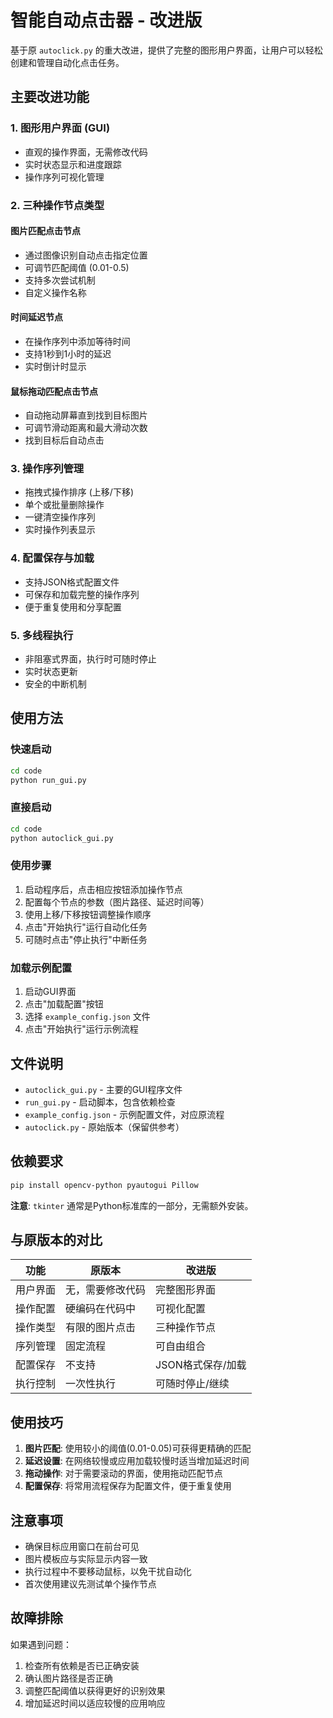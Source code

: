 # 智能自动点击器 - 改进版

基于原 `autoclick.py` 的重大改进，提供了完整的图形用户界面，让用户可以轻松创建和管理自动化点击任务。

## 主要改进功能

### 1. 图形用户界面 (GUI)
- 直观的操作界面，无需修改代码
- 实时状态显示和进度跟踪
- 操作序列可视化管理

### 2. 三种操作节点类型

#### 图片匹配点击节点
- 通过图像识别自动点击指定位置
- 可调节匹配阈值 (0.01-0.5)
- 支持多次尝试机制
- 自定义操作名称

#### 时间延迟节点  
- 在操作序列中添加等待时间
- 支持1秒到1小时的延迟
- 实时倒计时显示

#### 鼠标拖动匹配点击节点
- 自动拖动屏幕直到找到目标图片
- 可调节滑动距离和最大滑动次数
- 找到目标后自动点击

### 3. 操作序列管理
- 拖拽式操作排序 (上移/下移)
- 单个或批量删除操作
- 一键清空操作序列
- 实时操作列表显示

### 4. 配置保存与加载
- 支持JSON格式配置文件
- 可保存和加载完整的操作序列
- 便于重复使用和分享配置

### 5. 多线程执行
- 非阻塞式界面，执行时可随时停止
- 实时状态更新
- 安全的中断机制

## 使用方法

### 快速启动
```bash
cd code
python run_gui.py
```

### 直接启动
```bash
cd code  
python autoclick_gui.py
```

### 使用步骤
1. 启动程序后，点击相应按钮添加操作节点
2. 配置每个节点的参数（图片路径、延迟时间等）
3. 使用上移/下移按钮调整操作顺序
4. 点击"开始执行"运行自动化任务
5. 可随时点击"停止执行"中断任务

### 加载示例配置
1. 启动GUI界面
2. 点击"加载配置"按钮
3. 选择 `example_config.json` 文件
4. 点击"开始执行"运行示例流程

## 文件说明

- `autoclick_gui.py` - 主要的GUI程序文件
- `run_gui.py` - 启动脚本，包含依赖检查
- `example_config.json` - 示例配置文件，对应原流程
- `autoclick.py` - 原始版本（保留供参考）

## 依赖要求

```bash
pip install opencv-python pyautogui Pillow
```

**注意**: `tkinter` 通常是Python标准库的一部分，无需额外安装。

## 与原版本的对比

| 功能 | 原版本 | 改进版 |
|------|--------|--------|
| 用户界面 | 无，需要修改代码 | 完整图形界面 |
| 操作配置 | 硬编码在代码中 | 可视化配置 |
| 操作类型 | 有限的图片点击 | 三种操作节点 |
| 序列管理 | 固定流程 | 可自由组合 |
| 配置保存 | 不支持 | JSON格式保存/加载 |
| 执行控制 | 一次性执行 | 可随时停止/继续 |

## 使用技巧

1. **图片匹配**: 使用较小的阈值(0.01-0.05)可获得更精确的匹配
2. **延迟设置**: 在网络较慢或应用加载较慢时适当增加延迟时间
3. **拖动操作**: 对于需要滚动的界面，使用拖动匹配节点
4. **配置保存**: 将常用流程保存为配置文件，便于重复使用

## 注意事项

- 确保目标应用窗口在前台可见
- 图片模板应与实际显示内容一致
- 执行过程中不要移动鼠标，以免干扰自动化
- 首次使用建议先测试单个操作节点

## 故障排除

如果遇到问题：
1. 检查所有依赖是否已正确安装
2. 确认图片路径是否正确
3. 调整匹配阈值以获得更好的识别效果
4. 增加延迟时间以适应较慢的应用响应
